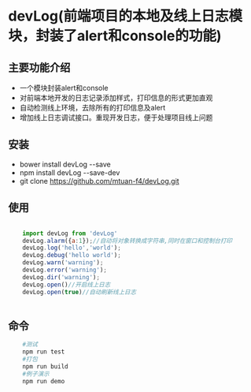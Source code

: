 # devLog(前端项目的本地及线上日志模块，封装了alert和console的功能)

## 主要功能介绍
-  一个模块封装alert和console
-  对前端本地开发的日志记录添加样式，打印信息的形式更加直观
-  自动检测线上环境，去除所有的打印信息及alert
-  增加线上日志调试接口。重现开发日志，便于处理项目线上问题

## 安装

- bower install devLog --save
- npm install devLog --save-dev
- git clone https://github.com/mtuan-f4/devLog.git

## 使用

``` javascript

	import devLog from 'devLog'
	devLog.alarm({a:1});//自动将对象转换成字符串,同时在窗口和控制台打印
	devLog.log('hello','world');
	devLog.debug('hello world');
	devLog.warn('warning');
	devLog.error('warning');
	devLog.dir('warning');
	devLog.open()//开启线上日志
	devLog.open(true)//自动刷新线上日志
	
```

## 命令

``` bash
	#测试	
	npm run test	
	#打包	
	npm run build	
	#例子演示	
	npm run demo	
```



